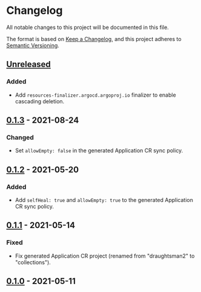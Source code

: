 # Changelog

All notable changes to this project will be documented in this file.

The format is based on [Keep a Changelog](https://keepachangelog.com/en/1.0.0/),
and this project adheres to [Semantic Versioning](https://semver.org/spec/v2.0.0.html).

## [Unreleased]

### Added

- Add `resources-finalizer.argocd.argoproj.io` finalizer to enable cascading deletion.

## [0.1.3] - 2021-08-24

### Changed

- Set `allowEmpty: false` in the generated Application CR sync policy.

## [0.1.2] - 2021-05-20

### Added

- Add `selfHeal: true` and `allowEmpty: true` to the generated Application CR
  sync policy.

## [0.1.1] - 2021-05-14

### Fixed

- Fix generated Application CR project (renamed from "draughtsman2" to "collections").

## [0.1.0] - 2021-05-11

[Unreleased]: https://github.com/giantswarm/argoapp/compare/v0.1.3...HEAD
[0.1.3]: https://github.com/giantswarm/argoapp/compare/v0.1.2...v0.1.3
[0.1.2]: https://github.com/giantswarm/argoapp/compare/v0.1.1...v0.1.2
[0.1.1]: https://github.com/giantswarm/argoapp/compare/v0.1.0...v0.1.1
[0.1.0]: https://github.com/giantswarm/argoapp/releases/tag/v0.1.0
